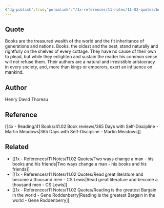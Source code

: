 ```yaml
---
{"dg-publish":true,"permalink":"/1x-references/11-notes/11-02-quotes/books-are-the-treasured-wealth-of-the-world-and-the-fit-inheritance-of-generations-and-nations-henry-david-thoreau/","title":"Books are the treasured wealth of the world and the fit inheritance of generations and nations - Henry David Thoreau","created":"2024-02-25T22:22:13.814+03:00","updated":"2024-02-25T22:22:13.814+03:00"}
---
```



## Quote
Books are the treasured wealth of the world and the fit inheritance of generations and nations. Books, the oldest and the best, stand naturally and rightfully on the shelves of every cottage. They have no cause of their own to plead, but while they enlighten and sustain the reader his common sense will not refuse them. Their authors are a natural and irresistible aristocracy in every society, and, more than kings or emperors, exert an influence on mankind.

## Author
Henry David Thoreau

## Reference
[[4x - Reading/41 Books/41.02 Book reviews/365 Days with Self-Discipline - Martin Meadows\|365 Days with Self-Discipline - Martin Meadows]]

## Related
- [[1x - References/11 Notes/11.02 Quotes/Two ways change a man - his books and his friends\|Two ways change a man - his books and his friends]]
- [[1x - References/11 Notes/11.02 Quotes/Read great literature and become a thousand men - CS Lewis\|Read great literature and become a thousand men - CS Lewis]]
- [[1x - References/11 Notes/11.02 Quotes/Reading is the greatest Bargain in the world - Gene Roddenberry\|Reading is the greatest Bargain in the world - Gene Roddenberry]]